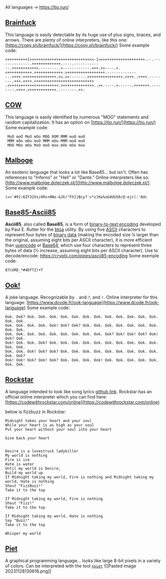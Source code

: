 All languages -> https://tio.run/
## [Brainfuck](https://esolangs.org/wiki/brainfuck)
This language is easily detectable by its huge use of plus signs, braces, and arrows. There are plenty of online interpreters, like this one: [https://copy.sh/brainfuck/](https://copy.sh/brainfuck/) Some example code:
```brainfuck
++++++++++[>+>+++>+++++++>++++++++++<<<<-]>>>>+++++++++++++++++.--.--------------.+++++++++++++.----.-----------
--.++++++++++++.--------.<------------.<++.>>----.+.<+++++++++++.+++++++++++++.>+++++++++++++++++.-------------
--.++++.+++++++++++++++.<<.>>-------.<+++++++++++++++.>+++..++++.--------.+++.<+++.<++++++++++++++++++++++++++
.<++++++++++++++++++++++.>++++++++++++++..>+.----.>------.+++++++.--------.<+++.>++++++++++++..-------.++.
```

## [COW](https://esolangs.org/wiki/COW)
This language is easily identified by numerous "MOO" statements and random capitalization. It has an option on [https://tio.run/](https://tio.run/) Some example code:
```cow
 MoO moO MoO mOo MOO OOM MMM moO moO
 MMM mOo mOo moO MMM mOo MMM moO moO
 MOO MOo mOo MoO moO moo mOo mOo moo
```

## [Malboge](https://esolangs.org/wiki/malbolge)
An esoteric language that looks a lot like Base85... but isn't. Often has references to "Inferno" or "Hell" or "Dante." Online interpreters like so: [http://www.malbolge.doleczek.pl/](http://www.malbolge.doleczek.pl/) Some example code:
```malboge
(=<`#9]~6ZY32Vx/4Rs+0No-&Jk)"Fh}|Bcy?`=*z]Kw%oG4UUS0/@-ejc(:'8dc
```

## [Base85-Ascii85](https://en.wikipedia.org/wiki/Ascii85)
**Ascii85**, also called **Base85**, is a form of [binary-to-text encoding](https://en.wikipedia.org/wiki/Binary-to-text_encoding "Binary-to-text encoding") developed by Paul E. Rutter for the [btoa](https://en.wikipedia.org/wiki/Btoa "Btoa") utility. By using five [ASCII](https://en.wikipedia.org/wiki/ASCII "ASCII") characters to represent four bytes of [binary data](https://en.wikipedia.org/wiki/Binary_data "Binary data") (making the encoded size 1⁄4 larger than the original, assuming eight bits per ASCII character), it is more efficient than [uuencode](https://en.wikipedia.org/wiki/Uuencode "Uuencode") or [Base64](https://en.wikipedia.org/wiki/Base64 "Base64"), which use four characters to represent three bytes of data (1⁄3 increase, assuming eight bits per ASCII character).
Use to decode/encode:
https://cryptii.com/pipes/ascii85-encoding
Some exemple code:
```base85
87cURD_*#4DfTZ)+T
```

## [Ook!](http://esolangs.org/wiki/ook!)
A joke language. Recognizable by `.` and `?`, and `!`. Online interpreter for this language: [https://www.dcode.fr/ook-language](https://www.dcode.fr/ook-language) Some example code:
```ook
Ook. Ook? Ook. Ook. Ook. Ook. Ook. Ook. Ook. Ook. Ook. Ook. Ook. Ook. Ook. Ook.
Ook. Ook. Ook. Ook. Ook! Ook? Ook? Ook. Ook. Ook. Ook. Ook. Ook. Ook. Ook. Ook.
Ook. Ook. Ook. Ook. Ook. Ook. Ook. Ook. Ook. Ook? Ook! Ook! Ook? Ook! Ook? Ook.
Ook! Ook. Ook. Ook? Ook. Ook. Ook. Ook. Ook. Ook. Ook. Ook. Ook. Ook. Ook. Ook.
Ook. Ook. Ook! Ook? Ook? Ook. Ook. Ook. Ook. Ook. Ook. Ook. Ook. Ook. Ook. Ook?
Ook! Ook! Ook? Ook! Ook? Ook. Ook. Ook. Ook! Ook. Ook. Ook. Ook. Ook. Ook. Ook.
```
## [Rockstar](https://esolangs.org/wiki/Rockstar)
A language intended to look like song lyrics [github link](https://github.com/RockstarLang/rockstar). Rockstar has an official online interpreter which you can find here: [https://codewithrockstar.com/online](https://codewithrockstar.com/online)

below is fizzbuzz in Rockstar:
```rockstar
Midnight takes your heart and your soul
While your heart is as high as your soul
Put your heart without your soul into your heart

Give back your heart


Desire is a lovestruck ladykiller
My world is nothing
Fire is ice
Hate is water
Until my world is Desire,
Build my world up
If Midnight taking my world, Fire is nothing and Midnight taking my world, Hate is nothing
Shout "FizzBuzz!"
Take it to the top

If Midnight taking my world, Fire is nothing
Shout "Fizz!"
Take it to the top

If Midnight taking my world, Hate is nothing
Say "Buzz!"
Take it to the top

Whisper my world
```

## [Piet](https://esolangs.org/wiki/piet)
A graphical programming language... looks like large 8-bit pixels in a variety of colors. Can be interpreted with the tool [`npiet`](https://www.bertnase.de/npiet/)
![[Pasted image 20231128130616.png]]
